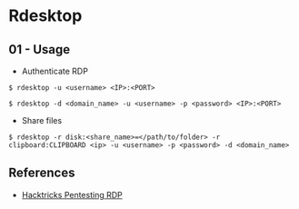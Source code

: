 # Rdesktop

## 01 - Usage

- Authenticate RDP

```
$ rdesktop -u <username> <IP>:<PORT>

$ rdesktop -d <domain_name> -u <username> -p <password> <IP>:<PORT>
```

- Share files

`$ rdesktop -r disk:<share_name>=</path/to/folder> -r clipboard:CLIPBOARD <ip> -u <username> -p <password> -d <domain_name>`

## References

- [Hacktricks Pentesting RDP](https://book.hacktricks.xyz/pentesting/pentesting-rdp)